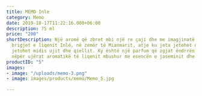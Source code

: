 ```yaml
---
title: MEMO Inle
category: Memo
date: 2019-10-17T11:22:16.000+06:00
description: 75 ml
price: "200"
shortDescription: Një aromë që zbret mbi një re çaji dhe me imagjinatë të dërgon në
  brigjet e liqenit Inlé, në zemër të Mianmarit, atje ku jeta jetohet në ujë dhe ku
  jetohet midis ujit dhe qiellit. Ky është një parfum që zgjat ëndrrën e rrëshkitjes
  nëpër ujërat aromatikë të liqenit mbushur me esencën e jaseminit dhe osmanthusit.  **75ml-EDP-UNISEX**
productID: "5"
images:
- image: "/uploads/memo-3.png"
- image: images/products/memo/Memo_5.jpg

---
```

